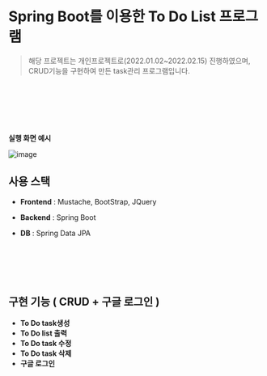 # Spring Boot를 이용한 To Do List 프로그램
> 해당 프로젝트는 개인프로젝트로(2022.01.02~2022.02.15) 진행하였으며, CRUD기능을 구현하여 만든 task관리 프로그램입니다.

<br><br><br><br><br>

**실행 화면 예시**

![image](https://user-images.githubusercontent.com/58619427/154613126-a8b43618-390f-4833-905c-708a77ec0bbf.png)






## 사용 스택
  
- **Frontend** : Mustache, BootStrap, JQuery
- **Backend** : Spring Boot
- **DB** : Spring Data JPA
 
  
  
  
  <br/><br/><br/><br/>
  
  
  
  
  
## 구현 기능 ( CRUD + 구글 로그인 )

- **To Do task생성**
- **To Do list 출력**
- **To Do task 수정**
- **To Do task 삭제**
- **구글 로그인**
